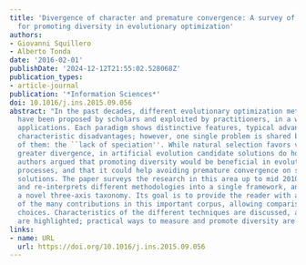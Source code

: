 ```yaml
---
title: 'Divergence of character and premature convergence: A survey of methodologies
  for promoting diversity in evolutionary optimization'
authors:
- Giovanni Squillero
- Alberto Tonda
date: '2016-02-01'
publishDate: '2024-12-12T21:55:02.528068Z'
publication_types:
- article-journal
publication: '*Information Sciences*'
doi: 10.1016/j.ins.2015.09.056
abstract: "In the past decades, different evolutionary optimization methodologies
  have been proposed by scholars and exploited by practitioners, in a wide range of
  applications. Each paradigm shows distinctive features, typical advantages, and
  characteristic disadvantages; however, one single problem is shared by almost all
  of them: the ``lack of speciation''. While natural selection favors variations toward
  greater divergence, in artificial evolution candidate solutions do homologize. Many
  authors argued that promoting diversity would be beneficial in evolutionary optimization
  processes, and that it could help avoiding premature convergence on sub-optimal
  solutions. The paper surveys the research in this area up to mid 2010s, it re-orders
  and re-interprets different methodologies into a single framework, and proposes
  a novel three-axis taxonomy. Its goal is to provide the reader with a unifying view
  of the many contributions in this important corpus, allowing comparisons and informed
  choices. Characteristics of the different techniques are discussed, and similarities
  are highlighted; practical ways to measure and promote diversity are also suggested."
links:
- name: URL
  url: https://doi.org/10.1016/j.ins.2015.09.056
---
```

